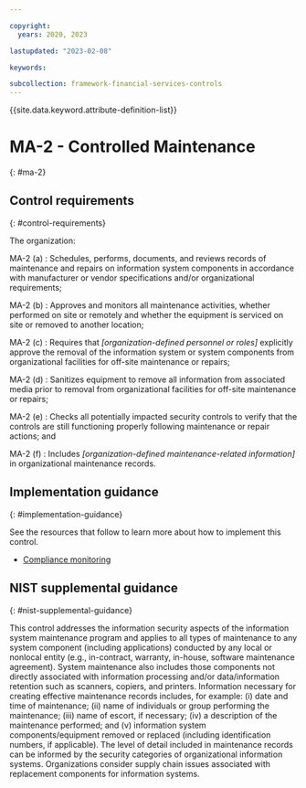 ```yaml
---

copyright:
  years: 2020, 2023

lastupdated: "2023-02-08"

keywords:

subcollection: framework-financial-services-controls
---
```


{{site.data.keyword.attribute-definition-list}}

               
# MA-2 - Controlled Maintenance
{: #ma-2}

## Control requirements
{: #control-requirements}

The organization:

MA-2 (a)
    : Schedules, performs, documents, and reviews records of maintenance and repairs on information system components in accordance with manufacturer or vendor specifications and/or organizational requirements;

MA-2 (b)
    : Approves and monitors all maintenance activities, whether performed on site or remotely and whether the equipment is serviced on site or removed to another location;

MA-2 (c)
    : Requires that _[organization-defined personnel or roles]_ explicitly approve the removal of the information system or system components from organizational facilities for off-site maintenance or repairs;

MA-2 (d)
    : Sanitizes equipment to remove all information from associated media prior to removal from organizational facilities for off-site maintenance or repairs;

MA-2 (e)
    : Checks all potentially impacted security controls to verify that the controls are still functioning properly following maintenance or repair actions; and

MA-2 (f)
    : Includes _[organization-defined maintenance-related information]_ in organizational maintenance records.

## Implementation guidance
{: #implementation-guidance}

See the resources that follow to learn more about how to implement this control.

- [Compliance monitoring](/docs/framework-financial-services?topic=framework-financial-services-shared-monitoring-compliance)

## NIST supplemental guidance
{: #nist-supplemental-guidance}

This control addresses the information security aspects of the information system maintenance program and applies to all types of maintenance to any system component (including applications) conducted by any local or nonlocal entity (e.g., in-contract, warranty, in-house, software maintenance agreement). System maintenance also includes those components not directly associated with information processing and/or data/information retention such as scanners, copiers, and printers. Information necessary for creating effective maintenance records includes, for example: (i) date and time of maintenance; (ii) name of individuals or group performing the maintenance; (iii) name of escort, if necessary; (iv) a description of the maintenance performed; and (v) information system components/equipment removed or replaced (including identification numbers, if applicable). The level of detail included in maintenance records can be informed by the security categories of organizational information systems. Organizations consider supply chain issues associated with replacement components for information systems.





